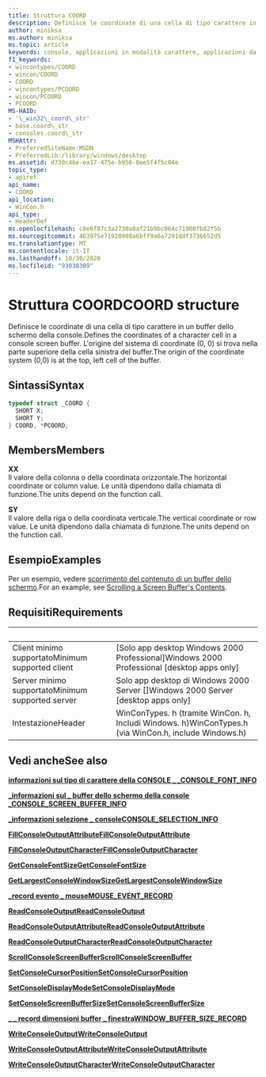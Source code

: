 ```yaml
---
title: Struttura COORD
description: Definisce le coordinate di una cella di tipo carattere in un buffer dello schermo della console.
author: miniksa
ms.author: miniksa
ms.topic: article
keywords: console, applicazioni in modalità carattere, applicazioni da riga di comando, applicazioni di terminale, api della console
f1_keywords:
- wincontypes/COORD
- wincon/COORD
- COORD
- wincontypes/PCOORD
- wincon/PCOORD
- PCOORD
MS-HAID:
- '\_win32\_coord\_str'
- base.coord\_str
- consoles.coord\_str
MSHAttr:
- PreferredSiteName:MSDN
- PreferredLib:/library/windows/desktop
ms.assetid: d730c46e-ea17-475e-b956-8ee5f4f5c04e
topic_type:
- apiref
api_name:
- COORD
api_location:
- WinCon.h
api_type:
- HeaderDef
ms.openlocfilehash: c8e6f87c3a2730a8af21b9bc064c71900fb82f5b
ms.sourcegitcommit: 463975e71920908a6bff9a6a7291ddf3736652d5
ms.translationtype: MT
ms.contentlocale: it-IT
ms.lasthandoff: 10/30/2020
ms.locfileid: "93038309"
---
```

# <a name="coord-structure"></a><span data-ttu-id="7b6d5-104">Struttura COORD</span><span class="sxs-lookup"><span data-stu-id="7b6d5-104">COORD structure</span></span>

<span data-ttu-id="7b6d5-105">Definisce le coordinate di una cella di tipo carattere in un buffer dello schermo della console.</span><span class="sxs-lookup"><span data-stu-id="7b6d5-105">Defines the coordinates of a character cell in a console screen buffer.</span></span> <span data-ttu-id="7b6d5-106">L'origine del sistema di coordinate (0, 0) si trova nella parte superiore della cella sinistra del buffer.</span><span class="sxs-lookup"><span data-stu-id="7b6d5-106">The origin of the coordinate system (0,0) is at the top, left cell of the buffer.</span></span>

## <a name="syntax"></a><span data-ttu-id="7b6d5-107">Sintassi</span><span class="sxs-lookup"><span data-stu-id="7b6d5-107">Syntax</span></span>

```C
typedef struct _COORD {
  SHORT X;
  SHORT Y;
} COORD, *PCOORD;
```

## <a name="members"></a><span data-ttu-id="7b6d5-108">Members</span><span class="sxs-lookup"><span data-stu-id="7b6d5-108">Members</span></span>

<span data-ttu-id="7b6d5-109">**X**</span><span class="sxs-lookup"><span data-stu-id="7b6d5-109">**X**</span></span>  
<span data-ttu-id="7b6d5-110">Il valore della colonna o della coordinata orizzontale.</span><span class="sxs-lookup"><span data-stu-id="7b6d5-110">The horizontal coordinate or column value.</span></span> <span data-ttu-id="7b6d5-111">Le unità dipendono dalla chiamata di funzione.</span><span class="sxs-lookup"><span data-stu-id="7b6d5-111">The units depend on the function call.</span></span>

<span data-ttu-id="7b6d5-112">**S**</span><span class="sxs-lookup"><span data-stu-id="7b6d5-112">**Y**</span></span>  
<span data-ttu-id="7b6d5-113">Il valore della riga o della coordinata verticale.</span><span class="sxs-lookup"><span data-stu-id="7b6d5-113">The vertical coordinate or row value.</span></span> <span data-ttu-id="7b6d5-114">Le unità dipendono dalla chiamata di funzione.</span><span class="sxs-lookup"><span data-stu-id="7b6d5-114">The units depend on the function call.</span></span>

## <a name="examples"></a><span data-ttu-id="7b6d5-115">Esempio</span><span class="sxs-lookup"><span data-stu-id="7b6d5-115">Examples</span></span>

<span data-ttu-id="7b6d5-116">Per un esempio, vedere [scorrimento del contenuto di un buffer dello schermo](scrolling-a-screen-buffer-s-contents.md).</span><span class="sxs-lookup"><span data-stu-id="7b6d5-116">For an example, see [Scrolling a Screen Buffer's Contents](scrolling-a-screen-buffer-s-contents.md).</span></span>

## <a name="requirements"></a><span data-ttu-id="7b6d5-117">Requisiti</span><span class="sxs-lookup"><span data-stu-id="7b6d5-117">Requirements</span></span>

| &nbsp; | &nbsp; |
|-|-|
| <span data-ttu-id="7b6d5-118">Client minimo supportato</span><span class="sxs-lookup"><span data-stu-id="7b6d5-118">Minimum supported client</span></span> | <span data-ttu-id="7b6d5-119">\[Solo app desktop Windows 2000 Professional\]</span><span class="sxs-lookup"><span data-stu-id="7b6d5-119">Windows 2000 Professional \[desktop apps only\]</span></span> |
| <span data-ttu-id="7b6d5-120">Server minimo supportato</span><span class="sxs-lookup"><span data-stu-id="7b6d5-120">Minimum supported server</span></span> | <span data-ttu-id="7b6d5-121">Solo app desktop di Windows 2000 Server \[\]</span><span class="sxs-lookup"><span data-stu-id="7b6d5-121">Windows 2000 Server \[desktop apps only\]</span></span> |
| <span data-ttu-id="7b6d5-122">Intestazione</span><span class="sxs-lookup"><span data-stu-id="7b6d5-122">Header</span></span> | <span data-ttu-id="7b6d5-123">WinConTypes. h (tramite WinCon. h, Includi Windows. h)</span><span class="sxs-lookup"><span data-stu-id="7b6d5-123">WinConTypes.h (via WinCon.h, include Windows.h)</span></span> |

## <a name="see-also"></a><span data-ttu-id="7b6d5-124">Vedi anche</span><span class="sxs-lookup"><span data-stu-id="7b6d5-124">See also</span></span>

[<span data-ttu-id="7b6d5-125">**informazioni sul tipo di carattere della CONSOLE \_ \_**</span><span class="sxs-lookup"><span data-stu-id="7b6d5-125">**CONSOLE\_FONT\_INFO**</span></span>](console-font-info-str.md)

[<span data-ttu-id="7b6d5-126">**\_informazioni sul \_ buffer dello schermo della console \_**</span><span class="sxs-lookup"><span data-stu-id="7b6d5-126">**CONSOLE\_SCREEN\_BUFFER\_INFO**</span></span>](console-screen-buffer-info-str.md)

[<span data-ttu-id="7b6d5-127">**\_informazioni selezione \_ console**</span><span class="sxs-lookup"><span data-stu-id="7b6d5-127">**CONSOLE\_SELECTION\_INFO**</span></span>](console-selection-info-str.md)

[<span data-ttu-id="7b6d5-128">**FillConsoleOutputAttribute**</span><span class="sxs-lookup"><span data-stu-id="7b6d5-128">**FillConsoleOutputAttribute**</span></span>](fillconsoleoutputattribute.md)

[<span data-ttu-id="7b6d5-129">**FillConsoleOutputCharacter**</span><span class="sxs-lookup"><span data-stu-id="7b6d5-129">**FillConsoleOutputCharacter**</span></span>](fillconsoleoutputcharacter.md)

[<span data-ttu-id="7b6d5-130">**GetConsoleFontSize**</span><span class="sxs-lookup"><span data-stu-id="7b6d5-130">**GetConsoleFontSize**</span></span>](getconsolefontsize.md)

[<span data-ttu-id="7b6d5-131">**GetLargestConsoleWindowSize**</span><span class="sxs-lookup"><span data-stu-id="7b6d5-131">**GetLargestConsoleWindowSize**</span></span>](getlargestconsolewindowsize.md)

[<span data-ttu-id="7b6d5-132">**\_record evento \_ mouse**</span><span class="sxs-lookup"><span data-stu-id="7b6d5-132">**MOUSE\_EVENT\_RECORD**</span></span>](mouse-event-record-str.md)

[<span data-ttu-id="7b6d5-133">**ReadConsoleOutput**</span><span class="sxs-lookup"><span data-stu-id="7b6d5-133">**ReadConsoleOutput**</span></span>](readconsoleoutput.md)

[<span data-ttu-id="7b6d5-134">**ReadConsoleOutputAttribute**</span><span class="sxs-lookup"><span data-stu-id="7b6d5-134">**ReadConsoleOutputAttribute**</span></span>](readconsoleoutputattribute.md)

[<span data-ttu-id="7b6d5-135">**ReadConsoleOutputCharacter**</span><span class="sxs-lookup"><span data-stu-id="7b6d5-135">**ReadConsoleOutputCharacter**</span></span>](readconsoleoutputcharacter.md)

[<span data-ttu-id="7b6d5-136">**ScrollConsoleScreenBuffer**</span><span class="sxs-lookup"><span data-stu-id="7b6d5-136">**ScrollConsoleScreenBuffer**</span></span>](scrollconsolescreenbuffer.md)

[<span data-ttu-id="7b6d5-137">**SetConsoleCursorPosition**</span><span class="sxs-lookup"><span data-stu-id="7b6d5-137">**SetConsoleCursorPosition**</span></span>](setconsolecursorposition.md)

[<span data-ttu-id="7b6d5-138">**SetConsoleDisplayMode**</span><span class="sxs-lookup"><span data-stu-id="7b6d5-138">**SetConsoleDisplayMode**</span></span>](setconsoledisplaymode.md)

[<span data-ttu-id="7b6d5-139">**SetConsoleScreenBufferSize**</span><span class="sxs-lookup"><span data-stu-id="7b6d5-139">**SetConsoleScreenBufferSize**</span></span>](setconsolescreenbuffersize.md)

[<span data-ttu-id="7b6d5-140">**\_ \_ record dimensioni buffer \_ finestra**</span><span class="sxs-lookup"><span data-stu-id="7b6d5-140">**WINDOW\_BUFFER\_SIZE\_RECORD**</span></span>](window-buffer-size-record-str.md)

[<span data-ttu-id="7b6d5-141">**WriteConsoleOutput**</span><span class="sxs-lookup"><span data-stu-id="7b6d5-141">**WriteConsoleOutput**</span></span>](writeconsoleoutput.md)

[<span data-ttu-id="7b6d5-142">**WriteConsoleOutputAttribute**</span><span class="sxs-lookup"><span data-stu-id="7b6d5-142">**WriteConsoleOutputAttribute**</span></span>](writeconsoleoutputattribute.md)

[<span data-ttu-id="7b6d5-143">**WriteConsoleOutputCharacter**</span><span class="sxs-lookup"><span data-stu-id="7b6d5-143">**WriteConsoleOutputCharacter**</span></span>](writeconsoleoutputcharacter.md)
